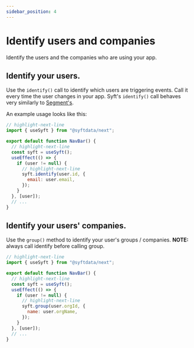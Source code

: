 ```yaml
---
sidebar_position: 4
---
```


# Identify users and companies

Identify the users and the companies who are using your app.

## Identify your users.

Use the `identify()` call to identify which users are triggering events. Call it every time the user changes in your app. Syft's `identify()` call behaves very similarly to [Segment's](https://segment.com/docs/connections/sources/catalog/libraries/website/javascript/identity/). 

An example usage looks like this:

```jsx
// highlight-next-line
import { useSyft } from "@syftdata/next";

export default function NavBar() {
  // highlight-next-line
  const syft = useSyft();
  useEffect(() => {
    if (user != null) {
      // highlight-next-line
      syft.identify(user.id, {
        email: user.email,
      });
    }
  }, [user]);
  // ...
}
```

## Identify your users' companies.

Use the `group()` method to identify your user's groups / companies. **NOTE:** always call identify before calling group.

```jsx
// highlight-next-line
import { useSyft } from "@syftdata/next";

export default function NavBar() {
  // highlight-next-line
  const syft = useSyft();
  useEffect(() => {
    if (user != null) {
      // highlight-next-line
      syft.group(user.orgId, {
        name: user.orgName,
      });
    }
  }, [user]);
  // ...
}
```
